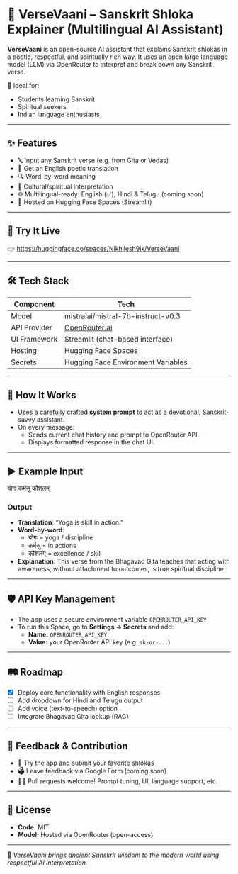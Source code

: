 # 📜 VerseVaani – Sanskrit Shloka Explainer (Multilingual AI Assistant)

**VerseVaani** is an open-source AI assistant that explains Sanskrit shlokas in a poetic, respectful, and spiritually rich way. It uses an open large language model (LLM) via OpenRouter to interpret and break down any Sanskrit verse.

🧘 Ideal for:  
- Students learning Sanskrit  
- Spiritual seekers  
- Indian language enthusiasts

---

## ✨ Features

- 🔤 Input any Sanskrit verse (e.g. from Gita or Vedas)
- 💬 Get an English poetic translation
- 🔍 Word-by-word meaning
- 🧠 Cultural/spiritual interpretation
- 🌐 Multilingual-ready: English (✅), Hindi & Telugu (coming soon)
- 🚀 Hosted on Hugging Face Spaces (Streamlit)

---

## 🔗 Try It Live

👉 https://huggingface.co/spaces/Nikhilesh9ix/VerseVaani

---

## 🛠️ Tech Stack

| Component     | Tech                                |
|---------------|--------------------------------------|
| Model         | mistralai/mistral-7b-instruct-v0.3  |
| API Provider  | [OpenRouter.ai](https://openrouter.ai) |
| UI Framework  | Streamlit (chat-based interface)    |
| Hosting       | Hugging Face Spaces                 |
| Secrets       | Hugging Face Environment Variables  |

---

## 🧠 How It Works

- Uses a carefully crafted **system prompt** to act as a devotional, Sanskrit-savvy assistant.
- On every message:
  - Sends current chat history and prompt to OpenRouter API.
  - Displays formatted response in the chat UI.

---

## ▶️ Example Input

योगः कर्मसु कौशलम्


### Output
- **Translation**: “Yoga is skill in action.”
- **Word-by-word**:
  - योगः = yoga / discipline
  - कर्मसु = in actions
  - कौशलम् = excellence / skill
- **Explanation**: This verse from the Bhagavad Gita teaches that acting with awareness, without attachment to outcomes, is true spiritual discipline.

---

## 🛡️ API Key Management

- The app uses a secure environment variable `OPENROUTER_API_KEY`
- To run this Space, go to **Settings → Secrets** and add:
  - **Name:** `OPENROUTER_API_KEY`
  - **Value:** your OpenRouter API key (e.g. `sk-or-...`)

---

## 🛤 Roadmap

- [x] Deploy core functionality with English responses
- [ ] Add dropdown for Hindi and Telugu output
- [ ] Add voice (text-to-speech) option
- [ ] Integrate Bhagavad Gita lookup (RAG)

---

## 📣 Feedback & Contribution

- 🧪 Try the app and submit your favorite shlokas
- 🗳 Leave feedback via Google Form (coming soon)
- 🧑‍💻 Pull requests welcome! Prompt tuning, UI, language support, etc.

---

## 🪪 License

- **Code:** MIT
- **Model:** Hosted via OpenRouter (open-access)

---

🙏 *VerseVaani brings ancient Sanskrit wisdom to the modern world using respectful AI interpretation.*
